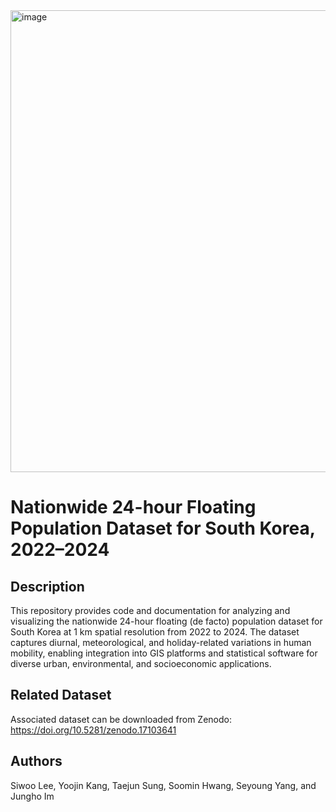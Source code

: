 <img width="698" height="739" alt="image" src="https://github.com/user-attachments/assets/0bdacd69-b914-442e-83f6-5bfef960f3e5" />

# Nationwide 24-hour Floating Population Dataset for South Korea, 2022–2024


## Description
This repository provides code and documentation for analyzing and visualizing the nationwide 24-hour floating (de facto) population dataset for South Korea at 1 km spatial resolution from 2022 to 2024. The dataset captures diurnal, meteorological, and holiday-related variations in human mobility, enabling integration into GIS platforms and statistical software for diverse urban, environmental, and socioeconomic applications.

## Related Dataset
Associated dataset can be downloaded from Zenodo: https://doi.org/10.5281/zenodo.17103641



## Authors
Siwoo Lee, Yoojin Kang, Taejun Sung, Soomin Hwang, Seyoung Yang, and Jungho Im

